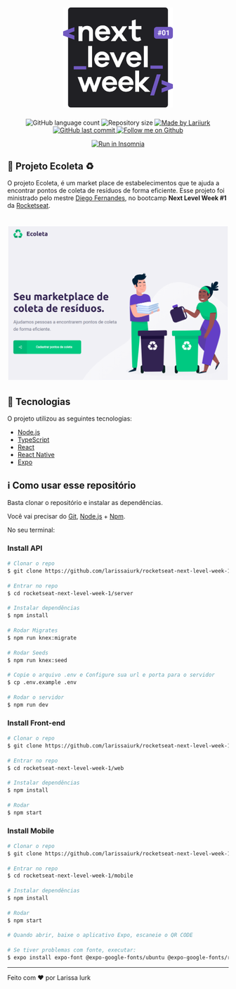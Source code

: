 <h1 align="center">
    <img alt="NextLevelWeek" title="#NextLevelWeek" src=".github/logo.svg" width="250px" />
</h1>

<p align="center">
  <img alt="GitHub language count" src="https://img.shields.io/github/languages/count/larissaiurk/rocketseat-next-level-week-1?color=%23a100ff">

  <img alt="Repository size" src="https://img.shields.io/github/repo-size/larissaiurk/rocketseat-next-level-week-1">
	
  <a href="https://www.linkedin.com/in/larissaiurk/">
    <img alt="Made by Lariiurk" src="https://img.shields.io/static/v1?label=made%20by&message=Lariiurk&color=ff69b4">
  </a>

  <a href="https://github.com/larissaiurk/rocketseat-next-level-week-1/commits/master">
    <img alt="GitHub last commit" src="https://img.shields.io/github/last-commit/larissaiurk/rocketseat-next-level-week-1">
  </a>

  <a href="https://github.com/larissaiurk/">
    <img alt="Follow me on Github" src="https://img.shields.io/github/followers/larissaiurk?label=Follow&style=social">
  </a>  
</p>
<p align="center">
<a href="https://insomnia.rest/run/?label=Ecoleta%20API&uri=https%3A%2F%2Fraw.githubusercontent.com%2Flarissaiurk%2Frocketseat-next-level-week-1%2Fmaster%2Fserver%2Finsomnia.json" target="_blank"><img src="https://insomnia.rest/images/run.svg" alt="Run in Insomnia"></a>
</p>

## :green_heart: Projeto Ecoleta ♻

O projeto Ecoleta, é um market place de estabelecimentos que te ajuda a encontrar pontos de coleta de resíduos de forma eficiente. Esse projeto foi ministrado pelo mestre [Diego Fernandes](https://www.linkedin.com/in/diego-schell-fernandes/), no bootcamp <strong>Next Level Week #1 </strong> da [Rocketseat](https://www.youtube.com/channel/UCSfwM5u0Kce6Cce8_S72olg).

<h1 align="center">
    <img alt="Web" title="Web" src=".github/ecoleta.png" width="500px" />
</h1>


## :rocket: Tecnologias

O projeto utilizou as seguintes tecnologias:

- [Node.js][nodejs]
- [TypeScript][typescript]
- [React][reactjs]
- [React Native][rn]
- [Expo][expo]

## :information_source: Como usar esse repositório

Basta clonar o repositório e instalar as dependências.

Você vai precisar do [Git](https://git-scm.com), [Node.js][nodejs] + [Npm][npm].

No seu terminal:

### Install API 

```bash
# Clonar o repo
$ git clone https://github.com/larissaiurk/rocketseat-next-level-week-1

# Entrar no repo
$ cd rocketseat-next-level-week-1/server

# Instalar dependências
$ npm install

# Rodar Migrates
$ npm run knex:migrate

# Rodar Seeds
$ npm run knex:seed

# Copie o arquivo .env e Configure sua url e porta para o servidor
$ cp .env.example .env

# Rodar o servidor
$ npm run dev

```

### Install Front-end

```bash
# Clonar o repo
$ git clone https://github.com/larissaiurk/rocketseat-next-level-week-1

# Entrar no repo
$ cd rocketseat-next-level-week-1/web

# Instalar dependências
$ npm install

# Rodar
$ npm start

```

### Install Mobile

```bash
# Clonar o repo
$ git clone https://github.com/larissaiurk/rocketseat-next-level-week-1

# Entrar no repo
$ cd rocketseat-next-level-week-1/mobile

# Instalar dependências
$ npm install

# Rodar
$ npm start

# Quando abrir, baixe o aplicativo Expo, escaneie o QR CODE

# Se tiver problemas com fonte, executar:
$ expo install expo-font @expo-google-fonts/ubuntu @expo-google-fonts/roboto

```

---

Feito com ❤️ por Larissa Iurk

[npm]: https://www.npmjs.com/get-npm
[nodejs]: https://nodejs.org/
[typescript]: https://www.typescriptlang.org/
[expo]: https://expo.io/
[reactjs]: https://reactjs.org
[rn]: https://facebook.github.io/react-native/
